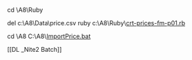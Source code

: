 cd \\A8\\Ruby

del c:\\A8\\Data\\price.csv
ruby c:\\A8\\Ruby\\[crt-prices-fm-p01.rb](https://github.com/santimcs/A8/blob/main/Ruby/crt-prices-fm-p01.rb)

cd \\A8
C:\\A8\\[ImportPrice.bat](https://github.com/santimcs/A8/blob/main/ImportPRICE.bat)

[[DL _Nite2 Batch]]